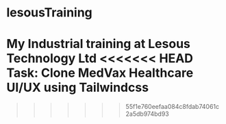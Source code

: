 # lesousTraining
My Industrial training at Lesous Technology Ltd
<<<<<<< HEAD
Task: Clone MedVax Healthcare UI/UX using Tailwindcss
=======
>>>>>>> 55f1e760eefaa084c8fdab74061c2a5db974bd93
